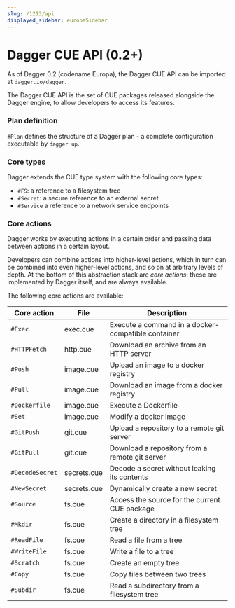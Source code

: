 ```yaml
---
slug: /1213/api
displayed_sidebar: europaSidebar
---
```


# Dagger CUE API (0.2+)

As of Dagger 0.2 (codename Europa), the Dagger CUE API can be imported at `dagger.io/dagger`.

The Dagger CUE API is the set of CUE packages released alongside the Dagger engine, to allow developers to access its features.

### Plan definition

`#Plan` defines the structure of a Dagger plan - a complete configuration executable by `dagger up`.

### Core types

Dagger extends the CUE type system with the following core types:

* `#FS`: a reference to a filesystem tree
* `#Secret`: a secure reference to an external secret
* `#Service` a reference to a network service endpoints

### Core actions

Dagger works by executing actions in a certain order and passing data between actions in a certain layout.

Developers can combine actions into higher-level actions, which in turn can be combined into even higher-level actions,
and so on at arbitrary levels of depth. At the bottom of this abstraction stack are *core actions*: these
are implemented by Dagger itself, and are always available.

The following core actions are available:

| Core action | File | Description |
| -- | -- | -- |
| `#Exec` | exec.cue | Execute a command in a docker-compatible container |
| `#HTTPFetch` | http.cue | Download an archive from an HTTP server |
| `#Push` | image.cue | Upload an image to a docker registry |
| `#Pull` | image.cue | Download an image from a docker registry |
| `#Dockerfile` | image.cue | Execute a Dockerfile |
| `#Set` | image.cue | Modify a docker image |
| `#GitPush` | git.cue | Upload a repository to a remote git server |
| `#GitPull` | git.cue | Download a repository from a remote git server |
| `#DecodeSecret` | secrets.cue | Decode a secret without leaking its contents |
| `#NewSecret` | secrets.cue | Dynamically create a new secret |
| `#Source` | fs.cue | Access the source for the current CUE package |
| `#Mkdir` | fs.cue | Create a directory in a filesystem tree |
| `#ReadFile` | fs.cue | Read a file from a tree |
| `#WriteFile` | fs.cue | Write a file to a tree |
| `#Scratch` | fs.cue | Create an empty tree |
| `#Copy` | fs.cue | Copy files between two trees |
| `#Subdir` | fs.cue | Read a subdirectory from a filesystem tree |

